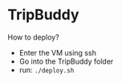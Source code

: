 # TripBuddy


How to deploy? 
 - Enter the VM using ssh
 - Go into the TripBuddy folder
 - run: ```./deploy.sh```
